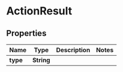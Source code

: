 

# ActionResult

## Properties

Name | Type | Description | Notes
------------ | ------------- | ------------- | -------------
**type** | **String** |  | 



